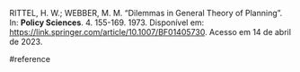 RITTEL, H. W.; WEBBER, M. M. “Dilemmas in General Theory of Planning”. In: **Policy Sciences**. 4. 155-169. 1973. Disponível em: https://link.springer.com/article/10.1007/BF01405730. Acesso em 14 de abril de 2023.

#reference